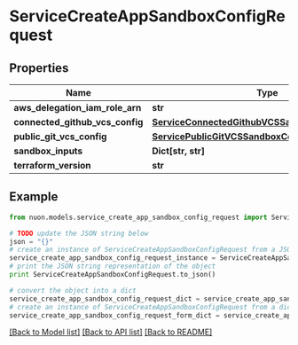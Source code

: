 # ServiceCreateAppSandboxConfigRequest


## Properties

Name | Type | Description | Notes
------------ | ------------- | ------------- | -------------
**aws_delegation_iam_role_arn** | **str** |  | [optional] 
**connected_github_vcs_config** | [**ServiceConnectedGithubVCSSandboxConfigRequest**](ServiceConnectedGithubVCSSandboxConfigRequest.md) |  | [optional] 
**public_git_vcs_config** | [**ServicePublicGitVCSSandboxConfigRequest**](ServicePublicGitVCSSandboxConfigRequest.md) |  | [optional] 
**sandbox_inputs** | **Dict[str, str]** |  | 
**terraform_version** | **str** |  | 

## Example

```python
from nuon.models.service_create_app_sandbox_config_request import ServiceCreateAppSandboxConfigRequest

# TODO update the JSON string below
json = "{}"
# create an instance of ServiceCreateAppSandboxConfigRequest from a JSON string
service_create_app_sandbox_config_request_instance = ServiceCreateAppSandboxConfigRequest.from_json(json)
# print the JSON string representation of the object
print ServiceCreateAppSandboxConfigRequest.to_json()

# convert the object into a dict
service_create_app_sandbox_config_request_dict = service_create_app_sandbox_config_request_instance.to_dict()
# create an instance of ServiceCreateAppSandboxConfigRequest from a dict
service_create_app_sandbox_config_request_form_dict = service_create_app_sandbox_config_request.from_dict(service_create_app_sandbox_config_request_dict)
```
[[Back to Model list]](../README.md#documentation-for-models) [[Back to API list]](../README.md#documentation-for-api-endpoints) [[Back to README]](../README.md)


